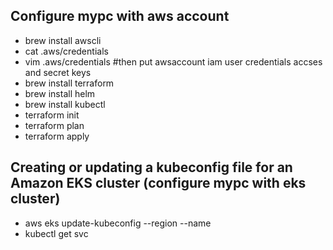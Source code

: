 ## Configure mypc with aws account
* brew install awscli
* cat .aws/credentials
* vim .aws/credentials #then put awsaccount iam user credentials accses and secret keys
* brew install terraform
* brew install helm
* brew install kubectl
* terraform init
* terraform plan 
* terraform apply
## Creating or updating a kubeconfig file for an Amazon EKS cluster (configure mypc with eks cluster)
* aws eks update-kubeconfig --region <region code> --name <cluster name>
* kubectl get svc
